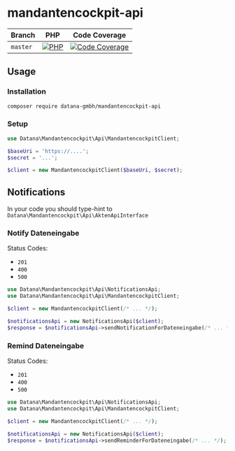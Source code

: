 # mandantencockpit-api

| Branch    | PHP                                         | Code Coverage                                        |
|-----------|---------------------------------------------|------------------------------------------------------|
| `master`  | [![PHP][build-status-master-php]][actions]  | [![Code Coverage][coverage-status-master]][codecov]  |

## Usage

### Installation

```bash
composer require datana-gmbh/mandantencockpit-api
```

### Setup

```php
use Datana\Mandantencockpit\Api\MandantencockpitClient;

$baseUri = 'https://....';
$secret = '...';

$client = new MandantencockpitClient($baseUri, $secret);
```

## Notifications

In your code you should type-hint to `Datana\Mandantencockpit\Api\AktenApiInterface`

### Notify Dateneingabe

Status Codes:
 * ``201``
 * ``400``
 * ``500``

```php
use Datana\Mandantencockpit\Api\NotificationsApi;
use Datana\Mandantencockpit\Api\MandantencockpitClient;

$client = new MandantencockpitClient(/* ... */);

$notificationsApi = new NotificationsApi($client);
$response = $notificationsApi->sendNotificationForDateneingabe(/* ... */);
```

### Remind Dateneingabe

Status Codes:
 * ``201``
 * ``400``
 * ``500``

```php
use Datana\Mandantencockpit\Api\NotificationsApi;
use Datana\Mandantencockpit\Api\MandantencockpitClient;

$client = new MandantencockpitClient(/* ... */);

$notificationsApi = new NotificationsApi($client);
$response = $notificationsApi->sendReminderForDateneingabe(/* ... */);
```

[build-status-master-php]: https://github.com/datana-gmbh/mandantencockpit-api/workflows/PHP/badge.svg?branch=master
[coverage-status-master]: https://codecov.io/gh/datana-gmbh/mandantencockpit-api/branch/master/graph/badge.svg

[actions]: https://github.com/datana-gmbh/mandantencockpit-api/actions
[codecov]: https://codecov.io/gh/datana-gmbh/mandantencockpit-api
